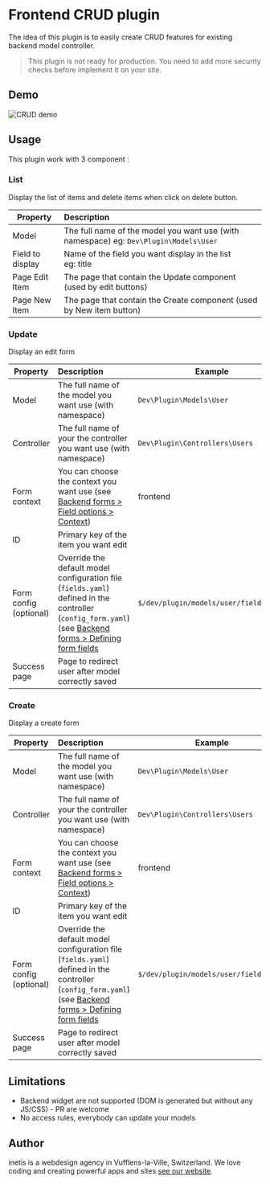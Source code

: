 # Frontend CRUD plugin 
The idea of this plugin is to easily create CRUD features for existing backend model controller.

> This plugin is not ready for production. You need to add more security checks before implement it on your site.

## Demo
![CRUD demo](https://user-images.githubusercontent.com/12028540/27440023-be556244-5769-11e7-8d04-1540b822d66c.gif)

## Usage
This plugin work with 3 component : 

### List
Display the list of items and delete items when click on delete button.

Property | Description
--- | :---
Model | The full name of the model you want use (with namespace) eg:&nbsp;`Dev\Plugin\Models\User`
Field to display | Name of the field you want display in the list eg:&nbsp;title  
Page Edit Item | The page that contain the Update component (used by edit buttons)
Page New Item | The page that contain the Create component (used by New item button)

### Update
Display an edit form

Property | Description | Example
--- | :--- | ---
Model | The full name of the model you want use (with namespace) | `Dev\Plugin\Models\User`
Controller | The full name of your the controller you want use (with namespace) | `Dev\Plugin\Controllers\Users`
Form context | You can choose the context you want use (see [Backend forms > Field options > Context](https://octobercms.com/docs/backend/forms#form-field-options)) | frontend
ID | Primary key of the item you want edit
Form config (optional) | Override the default model configuration file (`fields.yaml`) defined in the controller (`config_form.yaml`) (see [Backend forms > Defining form fields](https://octobercms.com/docs/backend/forms#form-fields) | `$/dev/plugin/models/user/fields.yaml`
Success page | Page to redirect user after model correctly saved

### Create
Display a create form

Property | Description | Example
--- | :--- | ---
Model | The full name of the model you want use (with namespace) | `Dev\Plugin\Models\User`
Controller | The full name of your the controller you want use (with namespace) | `Dev\Plugin\Controllers\Users`
Form context | You can choose the context you want use (see [Backend forms > Field options > Context](https://octobercms.com/docs/backend/forms#form-field-options)) | frontend
ID | Primary key of the item you want edit
Form config (optional) | Override the default model configuration file (`fields.yaml`) defined in the controller (`config_form.yaml`) (see [Backend forms > Defining form fields](https://octobercms.com/docs/backend/forms#form-fields) | `$/dev/plugin/models/user/fields.yaml`
Success page | Page to redirect user after model correctly saved

## Limitations
- Backend widget are not supported (DOM is generated but without any JS/CSS) - PR are welcome
- No access rules, everybody can update your models

## Author
inetis is a webdesign agency in Vufflens-la-Ville, Switzerland. We love coding and creating powerful apps and sites  [see our website](https://inetis.ch).
